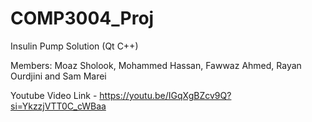 # COMP3004_Proj
Insulin Pump Solution (Qt C++) 

Members: 
Moaz Sholook,
Mohammed Hassan,
Fawwaz Ahmed,
Rayan Ourdjini and
Sam Marei

Youtube Video Link - https://youtu.be/IGqXgBZcv9Q?si=YkzzjVTT0C_cWBaa
